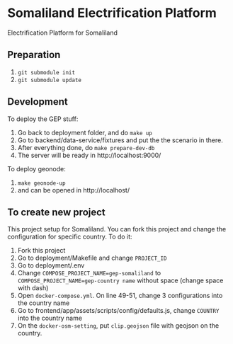 # Somaliland Electrification Platform
Electrification Platform for Somaliland

## Preparation
1. `git submodule init`
2. `git submodule update`

## Development
To deploy the GEP stuff:
1. Go back to deployment folder, and do `make up`
2. Go to backend/data-service/fixtures and put the the scenario in there. 
3. After everything done, do `make prepare-dev-db`
4. The server will be ready in http://localhost:9000/

To deploy geonode:
1. `make geonode-up`
2. and can be opened in http://localhost/

## To create new project 
This project setup for Somaliland. You can fork this project and change the configuration for specific country. To do it:
1. Fork this project
2. Go to deployment/Makefile and change `PROJECT_ID`
3. Go to deployment/.env
4. Change `COMPOSE_PROJECT_NAME=gep-somaliland` to `COMPOSE_PROJECT_NAME=gep-country name` without space (change space with dash) 
5. Open `docker-compose.yml`. On line 49-51, change 3 configurations into the country name 
6. Go to frontend/app/assets/scripts/config/defaults.js, change `COUNTRY` into the country name
7. On the `docker-osm-setting`, put `clip.geojson` file with geojson on the country.
